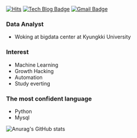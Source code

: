 
[![Hits](https://hits.seeyoufarm.com/api/count/incr/badge.svg?url=https%3A%2F%2Fgithub.com%2Fanalyst-sooin&count_bg=%2379C83D&title_bg=%23555555&icon=&icon_color=%23E7E7E7&title=hits&edge_flat=false)](https://hits.seeyoufarm.com)
[![Tech Blog Badge](http://img.shields.io/badge/-Tech%20blog-black?style=flat-square&logo=github&link=https://kimwaterman.tistory.com/)](https://kimwaterman.tistory.com/)
[![Gmail Badge](https://img.shields.io/badge/Gmail-d14836?style=flat-square&logo=Gmail&logoColor=white&link=mailto:analyst.sooin@gmail.com)](mailto:analyst.sooin@gmail.com)



### Data Analyst
* Woking at bigdata center at Kyungkki University

### Interest
* Machine Learning
* Growth Hacking
* Automation
* Study everting

### The most confident language
* Python
* Mysql





![Anurag's GitHub stats](https://github-readme-stats.vercel.app/api?username=analyst-sooin&show_icons=true&theme=highcontrast)


<!--
**analyst-sooin/analyst-sooin** is a ✨ _special_ ✨ repository because its `README.md` (this file) appears on your GitHub profile.

Here are some ideas to get you started:

- 🔭 I’m currently working on ...
- 🌱 I’m currently learning ...
- 👯 I’m looking to collaborate on ...
- 🤔 I’m looking for help with ...
- 💬 Ask me about ...
- 📫 How to reach me: ...
- 😄 Pronouns: ...
- ⚡ Fun fact: ...
-->
